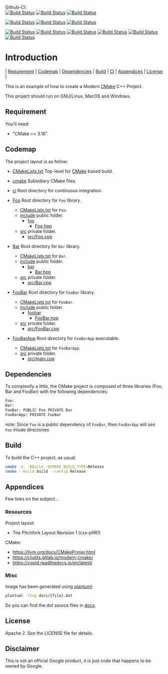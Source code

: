 Github-CI:<br>
[![Build Status][github_linux_status]][github_linux_link]
[![Build Status][github_macos_status]][github_macos_link]
[![Build Status][github_windows_status]][github_windows_link]<br>

[![Build Status][github_amd64_docker_status]][github_amd64_docker_link]
[![Build Status][github_arm64_docker_status]][github_arm64_docker_link]
[![Build Status][github_riscv64_docker_status]][github_riscv64_docker_link]<br>

[![Build Status][github_arm_toolchain_status]][github_arm_toolchain_link]
[![Build Status][github_aarch64_toolchain_status]][github_aarch64_toolchain_link]
[![Build Status][github_mips_toolchain_status]][github_mips_toolchain_link]
[![Build Status][github_mips64_toolchain_status]][github_mips64_toolchain_link]
[![Build Status][github_powerpc_toolchain_status]][github_powerpc_toolchain_link]
[![Build Status][github_riscv64_toolchain_status]][github_riscv64_toolchain_link]<br>

[github_linux_status]: https://github.com/Mizux/cmake-cpp/actions/workflows/amd64_linux.yml/badge.svg
[github_linux_link]: https://github.com/Mizux/cmake-cpp/actions/workflows/amd64_linux.yml
[github_macos_status]: https://github.com/Mizux/cmake-cpp/actions/workflows/amd64_macos.yml/badge.svg
[github_macos_link]: https://github.com/Mizux/cmake-cpp/actions/workflows/amd64_macos.yml
[github_windows_status]: https://github.com/Mizux/cmake-cpp/actions/workflows/amd64_windows.yml/badge.svg
[github_windows_link]: https://github.com/Mizux/cmake-cpp/actions/workflows/amd64_windows.yml

[github_amd64_docker_status]: https://github.com/Mizux/cmake-cpp/actions/workflows/amd64_docker.yml/badge.svg
[github_amd64_docker_link]: https://github.com/Mizux/cmake-cpp/actions/workflows/amd64_docker.yml
[github_arm64_docker_status]: https://github.com/Mizux/cmake-cpp/actions/workflows/arm64_docker.yml/badge.svg
[github_arm64_docker_link]: https://github.com/Mizux/cmake-cpp/actions/workflows/arm64_docker.yml
[github_riscv64_docker_status]: https://github.com/Mizux/cmake-cpp/actions/workflows/riscv64_docker.yml/badge.svg
[github_riscv64_docker_link]: https://github.com/Mizux/cmake-cpp/actions/workflows/riscv64_docker.yml

[github_arm_toolchain_status]: https://github.com/Mizux/cmake-cpp/actions/workflows/arm_toolchain.yml/badge.svg
[github_arm_toolchain_link]: https://github.com/Mizux/cmake-cpp/actions/workflows/arm_toolchain.yml
[github_aarch64_toolchain_status]: https://github.com/Mizux/cmake-cpp/actions/workflows/aarch64_toolchain.yml/badge.svg
[github_aarch64_toolchain_link]: https://github.com/Mizux/cmake-cpp/actions/workflows/aarch64_toolchain.yml
[github_mips_toolchain_status]: https://github.com/Mizux/cmake-cpp/actions/workflows/mips_toolchain.yml/badge.svg
[github_mips_toolchain_link]: https://github.com/Mizux/cmake-cpp/actions/workflows/mips_toolchain.yml
[github_mips64_toolchain_status]: https://github.com/Mizux/cmake-cpp/actions/workflows/mips64_toolchain.yml/badge.svg
[github_mips64_toolchain_link]: https://github.com/Mizux/cmake-cpp/actions/workflows/mips64_toolchain.yml
[github_powerpc_toolchain_status]: https://github.com/Mizux/cmake-cpp/actions/workflows/powerpc_toolchain.yml/badge.svg
[github_powerpc_toolchain_link]: https://github.com/Mizux/cmake-cpp/actions/workflows/powerpc_toolchain.yml
[github_riscv64_toolchain_status]: https://github.com/Mizux/cmake-cpp/actions/workflows/riscv64_toolchain.yml/badge.svg
[github_riscv64_toolchain_link]: https://github.com/Mizux/cmake-cpp/actions/workflows/riscv64_toolchain.yml

# Introduction
<nav for="project"> |
<a href="#requirement">Requirement</a> |
<a href="#codemap">Codemap</a> |
<a href="#dependencies">Dependencies</a> |
<a href="#build">Build</a> |
<a href="ci/README.md">CI</a> |
<a href="#appendices">Appendices</a> |
<a href="#license">License</a> |
</nav>

This is an example of how to create a Modern [CMake](https://cmake.org/) C++ Project.

This project should run on GNU/Linux, MacOS and Windows.

## Requirement
You'll need:

* "CMake >= 3.16".

## Codemap
The project layout is as follow:

* [CMakeLists.txt](CMakeLists.txt) Top-level for [CMake](https://cmake.org/cmake/help/latest/) based build.
* [cmake](cmake) Subsidiary CMake files.

* [ci](ci) Root directory for continuous integration.

* [Foo](Foo) Root directory for `Foo` library.
  * [CMakeLists.txt](Foo/CMakeLists.txt) for `Foo`.
  * [include](Foo/include) public folder.
    * [foo](Foo/include/foo)
      * [Foo.hpp](Foo/include/foo/Foo.hpp)
  * [src](Foo/src) private folder.
    * [src/Foo.cpp](Foo/src/Foo.cpp)
* [Bar](Bar) Root directory for `Bar` library.
  * [CMakeLists.txt](Bar/CMakeLists.txt) for `Bar`.
  * [include](Bar/include) public folder.
    * [bar](Bar/include/bar)
      * [Bar.hpp](Bar/include/bar/Bar.hpp)
  * [src](Bar/src) private folder.
    * [src/Bar.cpp](Bar/src/Bar.cpp)
* [FooBar](FooBar) Root directory for `FooBar` library.
  * [CMakeLists.txt](FooBar/CMakeLists.txt) for `FooBar`.
  * [include](FooBar/include) public folder.
    * [foobar](FooBar/include/foobar)
      * [FooBar.hpp](FooBar/include/foobar/FooBar.hpp)
  * [src](FooBar/src) private folder.
    * [src/FooBar.cpp](FooBar/src/FooBar.cpp)
* [FooBarApp](FooBarApp) Root directory for `FooBarApp` executable.
  * [CMakeLists.txt](FooBarApp/CMakeLists.txt) for `FooBarApp`.
  * [src](FooBarApp/src) private folder.
    * [src/main.cpp](FooBarApp/src/main.cpp)

## Dependencies
To complexify a little, the CMake project is composed of three libraries (Foo, Bar and FooBar)
with the following dependencies:  
```sh
Foo:
Bar:
FooBar: PUBLIC Foo PRIVATE Bar
FooBarApp: PRIVATE FooBar
```

note: Since `Foo` is a public dependency of `FooBar`, then `FooBarApp` will
*see* `Foo` inlude directories

## Build
To build the C++ project, as usual:
```sh
cmake -S. -Bbuild -DCMAKE_BUILD_TYPE=Release
cmake --build build --config Release
```

## Appendices
Few links on the subject...

### Resources
Project layout:
* The Pitchfork Layout Revision 1 (cxx-pflR1)

CMake:
* https://llvm.org/docs/CMakePrimer.html
* https://cliutils.gitlab.io/modern-cmake/
* https://cgold.readthedocs.io/en/latest/

### Misc
Image has been generated using [plantuml](http://plantuml.com/):
```bash
plantuml -Tsvg docs/{file}.dot
```
So you can find the dot source files in [docs](docs).

## License
Apache 2. See the LICENSE file for details.

## Disclaimer
This is not an official Google product, it is just code that happens to be
owned by Google.

